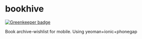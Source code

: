 # bookhive

[![Greenkeeper badge](https://badges.greenkeeper.io/umutozel/bookhive.svg)](https://greenkeeper.io/)

Book archive-wishlist for mobile. Using yeoman+ionic+phonegap

